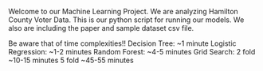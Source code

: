 Welcome to our Machine Learning Project.
We are analyzing Hamilton County Voter Data. 
This is our python script for running our models. 
We also are including the paper and sample dataset csv file.

Be aware that of time complexities!!
  Decision Tree: ~1 minute
  Logistic Regression: ~1-2 minutes
  Random Forest: ~4-5 minutes
  Grid Search:
    2 fold ~10-15 minutes
    5 fold ~45-55 minutes
